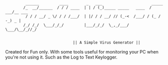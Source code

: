 
             ______         ____        _   ___                      _____       
            /_  __/______  / / / ____  | | / (_)_____ _____   ____  / ___/__ ___ 
             / / / __/ _ \/ / / /___/  | |/ / / __/ // (_-<  /___/ / (_ / -_) _ |
            /_/ /_/  \___/_/_/         |___/_/_/  \_,_/___/        \___/\__/_//_/
                                                                     

                                  || A Simple Virus Generator ||      


Created for Fun only. With some tools useful for monitoring your PC when you're not using it. Such as the Log to Text Keylogger.

